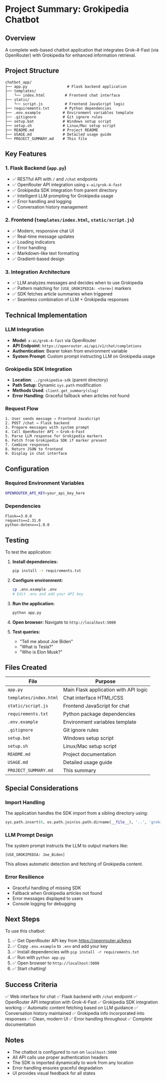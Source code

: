 # Project Summary: Grokipedia Chatbot

## Overview

A complete web-based chatbot application that integrates Grok-4-Fast (via OpenRouter) with Grokipedia for enhanced information retrieval.

## Project Structure

```
chatbot_app/
├── app.py                  # Flask backend application
├── templates/
│   └── index.html         # Frontend chat interface
├── static/
│   └── script.js          # Frontend JavaScript logic
├── requirements.txt       # Python dependencies
├── .env.example          # Environment variables template
├── .gitignore            # Git ignore rules
├── setup.bat             # Windows setup script
├── setup.sh              # Linux/Mac setup script
├── README.md             # Project README
├── USAGE.md              # Detailed usage guide
└── PROJECT_SUMMARY.md    # This file
```

## Key Features

### 1. **Flask Backend** (`app.py`)
- ✅ RESTful API with `/` and `/chat` endpoints
- ✅ OpenRouter API integration using `x-ai/grok-4-fast`
- ✅ Grokipedia SDK integration from parent directory
- ✅ Intelligent LLM prompting for Grokipedia usage
- ✅ Error handling and logging
- ✅ Conversation history management

### 2. **Frontend** (`templates/index.html`, `static/script.js`)
- ✅ Modern, responsive chat UI
- ✅ Real-time message updates
- ✅ Loading indicators
- ✅ Error handling
- ✅ Markdown-like text formatting
- ✅ Gradient-based design

### 3. **Integration Architecture**
- ✅ LLM analyzes messages and decides when to use Grokipedia
- ✅ Pattern matching for `[USE_GROKIPEDIA: <term>]` markers
- ✅ SDK fetches article summaries when triggered
- ✅ Seamless combination of LLM + Grokipedia responses

## Technical Implementation

### LLM Integration
- **Model**: `x-ai/grok-4-fast` via OpenRouter
- **API Endpoint**: `https://openrouter.ai/api/v1/chat/completions`
- **Authentication**: Bearer token from environment variable
- **System Prompt**: Custom prompt instructing LLM on Grokipedia usage

### Grokipedia SDK Integration
- **Location**: `../grokipedia-sdk` (parent directory)
- **Path Setup**: Dynamic `sys.path` modification
- **Methods Used**: `client.get_summary(slug)`
- **Error Handling**: Graceful fallback when articles not found

### Request Flow

```
1. User sends message → Frontend JavaScript
2. POST /chat → Flask backend
3. Prepare messages with system prompt
4. Call OpenRouter API → Grok-4-Fast
5. Parse LLM response for Grokipedia markers
6. Fetch from Grokipedia SDK if marker present
7. Combine responses
8. Return JSON to frontend
9. Display in chat interface
```

## Configuration

### Required Environment Variables
```bash
OPENROUTER_API_KEY=your_api_key_here
```

### Dependencies
```
Flask==3.0.0
requests==2.31.0
python-dotenv==1.0.0
```

## Testing

To test the application:

1. **Install dependencies:**
   ```bash
   pip install -r requirements.txt
   ```

2. **Configure environment:**
   ```bash
   cp .env.example .env
   # Edit .env and add your API key
   ```

3. **Run the application:**
   ```bash
   python app.py
   ```

4. **Open browser:**
   Navigate to `http://localhost:5000`

5. **Test queries:**
   - "Tell me about Joe Biden"
   - "What is Tesla?"
   - "Who is Elon Musk?"

## Files Created

| File | Purpose |
|------|---------|
| `app.py` | Main Flask application with API logic |
| `templates/index.html` | Chat interface HTML/CSS |
| `static/script.js` | Frontend JavaScript for chat |
| `requirements.txt` | Python package dependencies |
| `.env.example` | Environment variables template |
| `.gitignore` | Git ignore rules |
| `setup.bat` | Windows setup script |
| `setup.sh` | Linux/Mac setup script |
| `README.md` | Project documentation |
| `USAGE.md` | Detailed usage guide |
| `PROJECT_SUMMARY.md` | This summary |

## Special Considerations

### Import Handling
The application handles the SDK import from a sibling directory using:
```python
sys.path.insert(0, os.path.join(os.path.dirname(__file__), '..', 'grokipedia-sdk'))
```

### LLM Prompt Design
The system prompt instructs the LLM to output markers like:
```
[USE_GROKIPEDIA: Joe_Biden]
```

This allows automatic detection and fetching of Grokipedia content.

### Error Resilience
- Graceful handling of missing SDK
- Fallback when Grokipedia articles not found
- Error messages displayed to users
- Console logging for debugging

## Next Steps

To use this chatbot:

1. ✅ Get OpenRouter API key from https://openrouter.ai/keys
2. ✅ Copy `.env.example` to `.env` and add your key
3. ✅ Install dependencies with `pip install -r requirements.txt`
4. ✅ Run with `python app.py`
5. ✅ Open browser to `http://localhost:5000`
6. ✅ Start chatting!

## Success Criteria

✅ Web interface for chat
✅ Flask backend with `/chat` endpoint
✅ OpenRouter API integration with Grok-4-Fast
✅ Grokipedia SDK integration working
✅ Automatic content fetching based on LLM guidance
✅ Conversation history maintained
✅ Grokipedia info incorporated into responses
✅ Clean, modern UI
✅ Error handling throughout
✅ Complete documentation

## Notes

- The chatbot is configured to run on `localhost:5000`
- All API calls use proper authentication headers
- The SDK is imported dynamically to work from any location
- Error handling ensures graceful degradation
- UI provides visual feedback for all states

